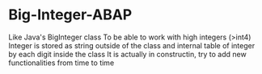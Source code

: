 # Big-Integer-ABAP
Like Java's BigInteger class
To be able to work with high integers (>int4)
Integer is stored as string outside of the class and internal table of integer by each digit inside the class
It is actually in constructin, try to add new functionalities from time to time
